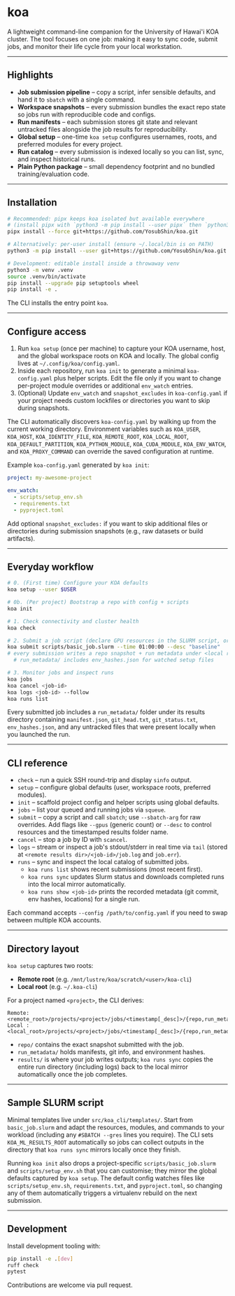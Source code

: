 # koa

A lightweight command-line companion for the University of Hawai'i KOA cluster. The tool focuses on one job: making it easy to sync code, submit jobs, and monitor their life cycle from your local workstation.

---

## Highlights
- **Job submission pipeline** – copy a script, infer sensible defaults, and hand it to `sbatch` with a single command.
- **Workspace snapshots** – every submission bundles the exact repo state so jobs run with reproducible code and configs.
- **Run manifests** – each submission stores git state and relevant untracked files alongside the job results for reproducibility.
- **Global setup** – one-time `koa setup` configures usernames, roots, and preferred modules for every project.
- **Run catalog** – every submission is indexed locally so you can list, sync, and inspect historical runs.
- **Plain Python package** – small dependency footprint and no bundled training/evaluation code.

---

## Installation

```bash
# Recommended: pipx keeps koa isolated but available everywhere
# (install pipx with `python3 -m pip install --user pipx` then `python3 -m pipx ensurepath` if needed)
pipx install --force git+https://github.com/YosubShin/koa.git

# Alternatively: per-user install (ensure ~/.local/bin is on PATH)
python3 -m pip install --user git+https://github.com/YosubShin/koa.git

# Development: editable install inside a throwaway venv
python3 -m venv .venv
source .venv/bin/activate
pip install --upgrade pip setuptools wheel
pip install -e .
```

The CLI installs the entry point `koa`.

---

## Configure access

1. Run `koa setup` (once per machine) to capture your KOA username, host, and the global workspace roots on KOA and locally. The global config lives at `~/.config/koa/config.yaml`.
2. Inside each repository, run `koa init` to generate a minimal `koa-config.yaml` plus helper scripts. Edit the file only if you want to change per-project module overrides or additional `env_watch` entries.
3. (Optional) Update `env_watch` and `snapshot_excludes` in `koa-config.yaml` if your project needs custom lockfiles or directories you want to skip during snapshots.

The CLI automatically discovers `koa-config.yaml` by walking up from the current working directory. Environment variables such as `KOA_USER`, `KOA_HOST`, `KOA_IDENTITY_FILE`, `KOA_REMOTE_ROOT`, `KOA_LOCAL_ROOT`, `KOA_DEFAULT_PARTITION`, `KOA_PYTHON_MODULE`, `KOA_CUDA_MODULE`, `KOA_ENV_WATCH`, and `KOA_PROXY_COMMAND` can override the saved configuration at runtime.

Example `koa-config.yaml` generated by `koa init`:

```yaml
project: my-awesome-project

env_watch:
  - scripts/setup_env.sh
  - requirements.txt
  - pyproject.toml
```
Add optional `snapshot_excludes:` if you want to skip additional files or directories during submission snapshots (e.g., raw datasets or build artifacts).



---

## Everyday workflow

```bash
# 0. (First time) Configure your KOA defaults
koa setup --user $USER

# 0b. (Per project) Bootstrap a repo with config + scripts
koa init

# 1. Check connectivity and cluster health
koa check

# 2. Submit a job script (declare GPU resources in the SLURM script, or add `--gpus` for a generic count)
koa submit scripts/basic_job.slurm --time 01:00:00 --desc "baseline"
# every submission writes a repo snapshot + run metadata under <local results>/<job-id>/
  # run_metadata/ includes env_hashes.json for watched setup files

# 3. Monitor jobs and inspect runs
koa jobs
koa cancel <job-id>
koa logs <job-id> --follow
koa runs list
```

Every submitted job includes a `run_metadata/` folder under its results directory containing `manifest.json`, `git_head.txt`, `git_status.txt`, `env_hashes.json`, and any untracked files that were present locally when you launched the run.

---

## CLI reference

- `check` – run a quick SSH round-trip and display `sinfo` output.
- `setup` – configure global defaults (user, workspace roots, preferred modules).
- `init` – scaffold project config and helper scripts using global defaults.
- `jobs` – list your queued and running jobs via `squeue`.
- `submit` – copy a script and call `sbatch`; use `--sbatch-arg` for raw overrides. Add flags like `--gpus` (generic count) or `--desc` to control resources and the timestamped results folder name.
- `cancel` – stop a job by ID with `scancel`.
- `logs` – stream or inspect a job's stdout/stderr in real time via `tail` (stored at `<remote results dir>/<job-id>/job.log` and `job.err`).
- `runs` – sync and inspect the local catalog of submitted jobs.
  - `koa runs list` shows recent submissions (most recent first).
  - `koa runs sync` updates Slurm status and downloads completed runs into the local mirror automatically.
  - `koa runs show <job-id>` prints the recorded metadata (git commit, env hashes, locations) for a single run.

Each command accepts `--config /path/to/config.yaml` if you need to swap between multiple KOA accounts.

---

## Directory layout

`koa setup` captures two roots:

- **Remote root** (e.g. `/mnt/lustre/koa/scratch/<user>/koa-cli`)
- **Local root** (e.g. `~/.koa-cli`)

For a project named `<project>`, the CLI derives:

```
Remote: <remote_root>/projects/<project>/jobs/<timestamp[_desc]>/{repo,run_metadata,results,job.log,job.err}
Local : <local_root>/projects/<project>/jobs/<timestamp[_desc]>/{repo,run_metadata,results,job.log,job.err}
```

- `repo/` contains the exact snapshot submitted with the job.
- `run_metadata/` holds manifests, git info, and environment hashes.
- `results/` is where your job writes outputs; `koa runs sync` copies the entire run directory (including logs) back to the local mirror automatically once the job completes.

---

## Sample SLURM script

Minimal templates live under `src/koa_cli/templates/`. Start from `basic_job.slurm` and adapt the resources, modules, and commands to your workload (including any `#SBATCH --gres` lines you require). The CLI sets `KOA_ML_RESULTS_ROOT` automatically so jobs can collect outputs in the directory that `koa runs sync` mirrors locally once they finish.

Running `koa init` also drops a project-specific `scripts/basic_job.slurm` and `scripts/setup_env.sh` that you can customise; they mirror the global defaults captured by `koa setup`. The default config watches files like `scripts/setup_env.sh`, `requirements.txt`, and `pyproject.toml`, so changing any of them automatically triggers a virtualenv rebuild on the next submission.

---

## Development

Install development tooling with:

```bash
pip install -e .[dev]
ruff check
pytest
```

Contributions are welcome via pull request.
